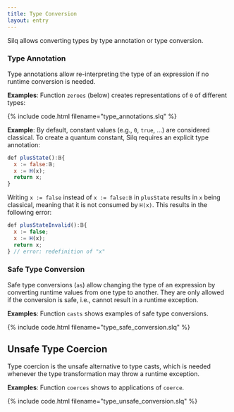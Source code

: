 ```yaml
---
title: Type Conversion
layout: entry
---
```


Silq allows converting types by type annotation or type conversion.

### Type Annotation

Type annotations allow re-interpreting the type of an expression if no runtime
conversion is needed.

**Examples**: Function `zeroes` (below) creates representations of `0` of
different types:

{% include code.html filename="type_annotations.slq" %}

**Example**: By default, constant values (e.g., `0`, `true`, ...) are considered
classical. To create a quantum constant, Silq requires an explicit type
annotation:

```javascript
def plusState():𝔹{
  x := false:𝔹;
  x := H(x);
  return x;
}
```

Writing `x := false` instead of `x := false:𝔹` in `plusState` results in `x`
being classical, meaning that it is not consumed by `H(x)`. This results in the
following error:

```javascript
def plusStateInvalid():𝔹{
  x := false;
  x := H(x);
  return x;
} // error: redefinition of "x"
```

### Safe Type Conversion

Safe type conversions (`as`) allow changing the type of an expression by
converting runtime values from one type to another. They are only allowed if the
conversion is safe, i.e., cannot result in a runtime exception.

**Examples**: Function `casts` shows examples of safe type conversions.

{% include code.html filename="type_safe_conversion.slq" %}

## Unsafe Type Coercion

Type coercion is the unsafe alternative to type casts, which is needed whenever
the type transformation may throw a runtime exception.

**Examples**: Function `coerces` shows to applications of `coerce`.

{% include code.html filename="type_unsafe_conversion.slq" %}
